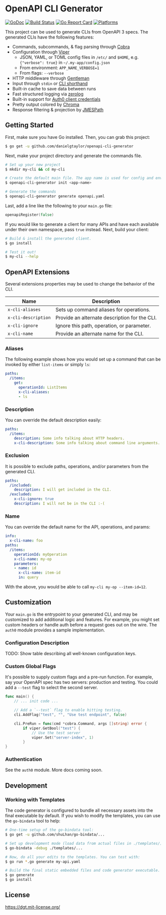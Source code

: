 # OpenAPI CLI Generator

[![GoDoc](https://godoc.org/github.com/danielgtaylor/openapi-cli-generator?status.svg)](https://godoc.org/github.com/danielgtaylor/openapi-cli-generator)
[![Build Status](https://travis-ci.org/danielgtaylor/openapi-cli-generator.svg?branch=master)](https://travis-ci.org/danielgtaylor/openapi-cli-generator)
[![Go Report Card](https://goreportcard.com/badge/github.com/danielgtaylor/openapi-cli-generator)](https://goreportcard.com/report/github.com/danielgtaylor/openapi-cli-generator)
[![Platforms](https://img.shields.io/badge/platform-win%20%7C%20mac%20%7C%20linux-ligh.svg)](https://github.com/danielgtaylor/openapi-cli-generator/releases)

This project can be used to generate CLIs from OpenAPI 3 specs. The generated CLIs have the following features:

- Commands, subcommands, & flag parsing through [Cobra](https://github.com/spf13/cobra)
- Configuration through [Viper](https://github.com/spf13/viper)
  - JSON, YAML, or TOML config files in `/etc/` and `$HOME`, e.g. `{"verbose": true}` in `~/.my-app/config.json`
  - From environment: `APP_NAME_VERBOSE=1`
  - From flags: `--verbose`
- HTTP middleware through [Gentleman](https://github.com/h2non/gentleman/)
- Input through `stdin` or [CLI shorthand](https://github.com/danielgtaylor/openapi-cli-generator/tree/master/shorthand)
- Built-in cache to save data between runs
- Fast structured logging via [zerolog](https://github.com/rs/zerolog)
- Built-in support for [Auth0 client credentials](https://auth0.com/docs/api-auth/grant/client-credentials)
- Pretty output colored by [Chroma](https://github.com/alecthomas/chroma)
- Response filtering & projection by [JMESPath](http://jmespath.org/)

## Getting Started

First, make sure you have Go installed. Then, you can grab this project:

```sh
$ go get -u github.com/danielgtaylor/openapi-cli-generator
```

Next, make your project directory and generate the commands file.

```sh
# Set up your new project
$ mkdir my-cli && cd my-cli

# Create the default main file. The app name is used for config and env settings.
$ openapi-cli-generator init <app-name>

# Generate the commands
$ openapi-cli-generator generate openapi.yaml
```

Last, add a line like the following to your `main.go` file:

```go
openapiRegister(false)
```

If you would like to generate a client for many APIs and have each available under their own namespace, pass `true` instead. Next, build your client:

```sh
# Build & install the generated client.
$ go install

# Test it out!
$ my-cli --help
```

## OpenAPI Extensions

Several extensions properties may be used to change the behavior of the CLI.

Name | Description
---- | -----------
`x-cli-aliases` | Sets up command aliases for operations.
`x-cli-description` | Provide an alternate description for the CLI.
`x-cli-ignore` | Ignore this path, operation, or parameter.
`x-cli-name` | Provide an alternate name for the CLI.

### Aliases

The following example shows how you would set up a command that can be invoked by either `list-items` or simply `ls`:

```yaml
paths:
  /items:
    get:
      operationId: ListItems
      x-cli-aliases:
      - ls
```

### Description

You can override the default description easily:

```yaml
paths:
  /items:
    description: Some info talking about HTTP headers.
    x-cli-description: Some info talking about command line arguments.
```

### Exclusion

It is possible to exclude paths, operations, and/or parameters from the generated CLI.

```yaml
paths:
  /included:
    description: I will get included in the CLI.
  /excluded:
    x-cli-ignore: true
    description: I will not be in the CLI :-(
```

### Name

You can override the default name for the API, operations, and params:

```yaml
info:
  x-cli-name: foo
paths:
  /items:
    operationId: myOperation
    x-cli-name: my-op
    parameters:
    - name: id
      x-cli-name: item-id
      in: query
```

With the above, you would be able to call `my-cli my-op --item-id=12`.

## Customization

Your `main.go` is the entrypoint to your generated CLI, and may be customized to add additional logic and features. For example, you might set custom headers or handle auth before a request goes out on the wire. The `auth0` module provides a sample implementation.

### Configuration Description

TODO: Show table describing all well-known configuration keys.

### Custom Global Flags

It's possible to supply custom flags and a pre-run function. For example, say your OpenAPI spec has two servers: production and testing. You could add a `--test` flag to select the second server.

```go
func main() {
	// ... init code ...

	// Add a `--test` flag to enable hitting testing.
	cli.AddFlag("test", "", "Use test endpoint", false)

	cli.PreRun = func(cmd *cobra.Command, args []string) error {
		if viper.GetBool("test") {
			// Use the test server
			viper.Set("server-index", 1)
		}
}
```

### Authentication

See the `auth0` module. More docs coming soon.

## Development

### Working with Templates

The code generator is configured to bundle all necessary assets into the final executable by default. If you wish to modify the templates, you can use the `go-bindata` tool to help:

```sh
# One-time setup of the go-bindata tool:
$ go get -u github.com/shuLhan/go-bindata/...

# Set up development mode (load data from actual files in ./templates/)
$ go-bindata -debug ./templates/...

# Now, do all your edits to the templates. You can test with:
$ go run *.go generate my-api.yaml

# Build the final static embedded files and code generator executable.
$ go generate
$ go install
```

## License

https://dgt.mit-license.org/
